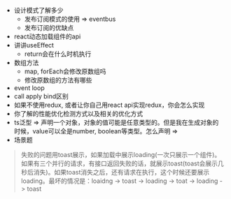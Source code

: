 - 设计模式了解多少
  - 发布订阅模式的使用 => eventbus
  - 发布订阅的优缺点
- react动态加载组件的api
- 讲讲useEffect
  - return会在什么时机执行
- 数组方法
  - map, forEach会修改原数组吗
  - 修改原数组的方法有哪些
- event loop
- call apply bind区别
- 如果不使用redux, 或者让你自己用react api实现redux，你会怎么实现
- 你了解的性能优化检测方式以及相关的优化方式
- ts泛型 => 声明一个对象，对象的值可能是任意类型的。但是我在生成对象的时候，value可以全是number, boolean等类型。怎么声明 => <T extends any>
- 场景题
> 失败的问题用toast展示，如果加载中展示loading(一次只展示一个组件)。如果有三个并行的请求，有接口返回失败的话，就展示toast(toast会展示几秒后消失)。如果toast消失之后，还有请求在执行，这个时候还要展示loading。最坏的情况是：loaidng -> toast -> loading -> toat -> loading -> toast